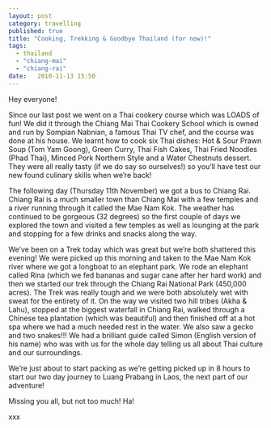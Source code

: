 ```yaml
---
layout: post
category: travelling
published: true
title: "Cooking, Trekking & Goodbye Thailand (for now)!"
tags: 
  - thailand
  - "chiang-mai"
  - "chiang-rai"
date:   2010-11-13 15:50
---
```

Hey everyone!

Since our last post we went on a Thai cookery course which was LOADS of fun! We did it through the Chiang Mai Thai Cookery School which is owned and run by Sompian Nabnian, a famous Thai TV chef, and the course was done at his house. We learnt how to cook six Thai dishes: Hot & Sour Prawn Soup (Tom Yam Goong), Green Curry, Thai Fish Cakes, Thai Fried Noodles (Phad Thai), Minced Pork Northern Style and a Water Chestnuts dessert. They were all really tasty (if we do say so ourselves!) so you’ll have test our new found culinary skills when we’re back!

The following day (Thursday 11th November) we got a bus to Chiang Rai. Chiang Rai is a much smaller town than Chiang Mai with a few temples and a river running through it called the Mae Nam Kok. The weather has continued to be gorgeous (32 degrees) so the first couple of days we explored the town and visited a few temples as well as lounging at the park and stopping for a few drinks and snacks along the way.

We’ve been on a Trek today which was great but we’re both shattered this evening! We were picked up this morning and taken to the Mae Nam Kok river where we got a longboat to an elephant park. We rode an elephant called Rina (which we fed bananas and sugar cane after her hard work) and then we started our trek through the Chiang Rai National Park (450,000 acres). The Trek was really tough and we were both absolutely wet with sweat for the entirety of it. On the way we visited two hill tribes (Akha & Lahu), stopped at the biggest waterfall in Chiang Rai, walked through a Chinese tea plantation (which was beautiful) and then finished off at a hot spa where we had a much needed rest in the water. We also saw a gecko and two snakes!!! We had a brilliant guide called Simon (English version of his name) who was with us for the whole day telling us all about Thai culture and our surroundings.

We’re just about to start packing as we’re getting picked up in 8 hours to start our two day journey to Luang Prabang in Laos, the next part of our adventure!

Missing you all, but not too much! Ha!

xxx